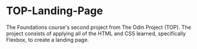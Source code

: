 # TOP-Landing-Page
The Foundations course's second project from The Odin Project (TOP). The project consists of applying all of the HTML and CSS learned, specifically Flexbox, to create a landing page.
